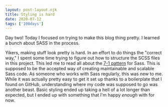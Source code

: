 ```yaml
---
layout: post-layout.njk 
title: Styling is hard
date: 2020-07-12
tags: ['100days']
---
```

<!-- Excerpt Start -->
Day two! Today I focused on trying to make this blog thing pretty. I learned a bunch about SASS in the process.
<!-- Excerpt End -->

Yikers, making stuff look pretty is hard. In an effort to do things the "correct way," I spent some time trying to figure out how to structure the SCSS files in this project. This led me to read all about the [7-1 pattern](https://sass-guidelin.es/#the-7-1-pattern) for Sass. This is supposed to be the accepted way of creating maintainable and scalable Sass code. As someone who works with Sass regularly, this was new to me. While it was actually pretty easy to get it set up thanks to a boilerplate that I found on GitHub, understanding where my code was supposed to go was another beast. Basic styling ended up taking a hell of a lot longer than expected, but I ended up with something that I'm happy *enough* with for now. 